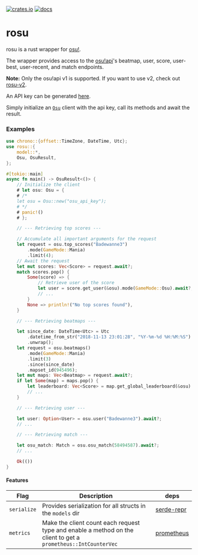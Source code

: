 [![crates.io](https://img.shields.io/crates/v/rosu.svg)](https://crates.io/crates/rosu) [![docs](https://docs.rs/rosu/badge.svg)](https://docs.rs/rosu)

# rosu

rosu is a rust wrapper for [osu!](https://osu.ppy.sh/home).

The wrapper provides access to the [osu!api](https://github.com/ppy/osu-api/wiki)'s
beatmap, user, score, user-best, user-recent, and match endpoints.

**Note:** Only the osu!api v1 is supported. If you want to use v2, check out [rosu-v2](https://github.com/MaxOhn/rosu-v2).

An API key can be generated [here](https://github.com/ppy/osu-api/wiki#requesting-access).

Simply initialize an [`Osu`](crate::Osu) client with the api key, call its methods and await the result.

### Examples

```rust
use chrono::{offset::TimeZone, DateTime, Utc};
use rosu::{
    model::*,
    Osu, OsuResult,
};

#[tokio::main]
async fn main() -> OsuResult<()> {
    // Initialize the client
    # let osu: Osu = {
    # /*
    let osu = Osu::new("osu_api_key");
    # */
    # panic!()
    # };

    // --- Retrieving top scores ---

    // Accumulate all important arguments for the request
    let request = osu.top_scores("Badewanne3")
        .mode(GameMode::Mania)
        .limit(4);
    // Await the request
    let mut scores: Vec<Score> = request.await?;
    match scores.pop() {
        Some(score) => {
            // Retrieve user of the score
            let user = score.get_user(&osu).mode(GameMode::Osu).await?;
            // ...
        }
        None => println!("No top scores found"),
    }

    // --- Retrieving beatmaps ---

    let since_date: DateTime<Utc> = Utc
        .datetime_from_str("2018-11-13 23:01:28", "%Y-%m-%d %H:%M:%S")
        .unwrap();
    let request = osu.beatmaps()
        .mode(GameMode::Mania)
        .limit(3)
        .since(since_date)
        .mapset_id(945496);
    let mut maps: Vec<Beatmap> = request.await?;
    if let Some(map) = maps.pop() {
        let leaderboard: Vec<Score> = map.get_global_leaderboard(&osu).limit(13).await?;
        // ...
    }

    // --- Retrieving user ---

    let user: Option<User> = osu.user("Badewanne3").await?;
    // ...

    // --- Retrieving match ---

    let osu_match: Match = osu.osu_match(58494587).await?;
    // ...

    Ok(())
}
```

#### Features

| Flag        | Description                                            | deps                                                |
| ----------- | ------------------------------------------------------ | --------------------------------------------------- |
| `serialize` | Provides serialization for all structs in the `models` dir | [serde-repr](https://github.com/dtolnay/serde-repr) |
| `metrics`   | Make the client count each request type and enable a method on the client to get a `prometheus::IntCounterVec` | [prometheus](https://github.com/tikv/rust-prometheus)
